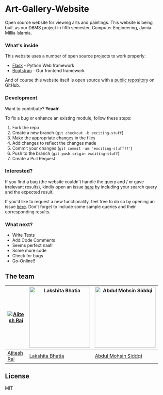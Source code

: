 # Art-Gallery-Website
Open source website for viewing arts and paintings. This website is being built as our DBMS project in fifth semester, Computer Engineering, Jamia Millia Islamia.


### What's inside

This website uses a number of open source projects to work properly:

* [Flask] -  Python Web framework
* [Bootstrap] -  Our frontend framework



And of course this website itself is open source with a [public repository][dill]
 on GitHub.

### Development

Want to contribute? **Yeaah**!

To fix a bug or enhance an existing module, follow these steps:

1. Fork the repo
2. Create a new branch (`git checkout -b exciting-stuff`)
3. Make the appropriate changes in the files
4. Add changes to reflect the changes made
5. Commit your changes (`git commit -am 'exciting-stuff!!'`)
6. Push to the branch (`git push origin exciting-stuff`)
7. Create a Pull Request

### Interested?

If you find a bug (the website couldn't handle the query and / or gave irrelevant results), kindly open an issue [here](https://github.com/ajiteshr7/art-gallery-website/issues/new) by including your search query and the expected result.

If you'd like to request a new functionality, feel free to do so by opening an issue [here](https://github.com/ajiteshr7/art-gallery-website/issues/new). Don't forget to include some sample queries and their corresponding results.


### What next?

 - Write Tests
 - Add Code Comments
 - Seems perfect naa!!
 - Some more code
 - Check for bugs
 - Go-Online!!

## The team

[![Ajitesh Rai](https://avatars2.githubusercontent.com/u/16607284?v=4&s=200)](https://github.com/ajiteshr7) | [<img src="https://avatars1.githubusercontent.com/u/11724736?v=4&s=150" alt="Lakshita Bhatia" width="200"/>](https://github.com/lakshita-bhatia) |  [<img src="https://avatars1.githubusercontent.com/u/17673732?v=4&s=150" alt="Abdul Mohsin Siddqi" width="200"/>](https://github.com/mohsincl)
---|---| ---
[Ajitesh Rai](https://github.com/ajiteshr7) |[Lakshita Bhatia](https://github.com/lakshita-bhatia) |[Abdul Mohsin Siddqi](https://github.com/mohsincl)


License
----

MIT



   [dill]: <https://github.com/ajiteshr7/art-gallery-website>
   [Flask]:<http://flask.pocoo.org/>
   [Bootstrap]: <http://getbootstrap.com/getting-started/>
